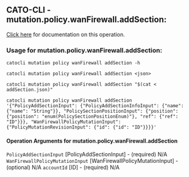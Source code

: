 
## CATO-CLI - mutation.policy.wanFirewall.addSection:
[Click here](https://api.catonetworks.com/documentation/#mutation-addSection) for documentation on this operation.

### Usage for mutation.policy.wanFirewall.addSection:

`catocli mutation policy wanFirewall addSection -h`

`catocli mutation policy wanFirewall addSection <json>`

`catocli mutation policy wanFirewall addSection "$(cat < addSection.json)"`

`catocli mutation policy wanFirewall addSection '{"PolicyAddSectionInput": {"PolicyAddSectionInfoInput": {"name": {"name": "String"}}, "PolicySectionPositionInput": {"position": {"position": "enum(PolicySectionPositionEnum)"}, "ref": {"ref": "ID"}}}, "WanFirewallPolicyMutationInput": {"PolicyMutationRevisionInput": {"id": {"id": "ID"}}}}'`

#### Operation Arguments for mutation.policy.wanFirewall.addSection ####
`PolicyAddSectionInput` [PolicyAddSectionInput] - (required) N/A 
`WanFirewallPolicyMutationInput` [WanFirewallPolicyMutationInput] - (optional) N/A 
`accountId` [ID] - (required) N/A 
